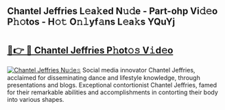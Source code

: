 ## Chantel Jeffries L𝚎a𝚔ed N𝚞𝚍e - Part-ohp Vi𝚍𝚎o P𝚑𝚘tos - H𝚘𝚝 O𝚗𝚕yf𝚊ns L𝚎a𝚔s YQuYj

# <h2><a href="http://kfbddnd.oniu.top/?m=Chantel+Jeffries">🔗👉 🔴 Chantel Jeffries P𝚑ot𝚘𝚜 V𝚒d𝚎o</a></h2>

[![Chantel Jeffries Nu𝚍e𝚜](https://i.imgur.com/0qMVB7G.gif)](http://kfbddnd.oniu.top/?m=Chantel+Jeffries)
Social media innovator Chantel Jeffries, acclaimed for disseminating dance and lifestyle knowledge, through presentations and blogs. Exceptional contortionist Chantel Jeffries, famed for their remarkable abilities and accomplishments in contorting their body into various shapes.  
